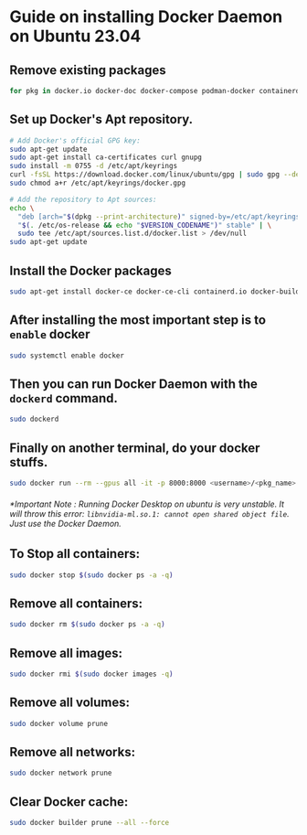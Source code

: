 # Guide on installing Docker Daemon on Ubuntu 23.04


## Remove existing packages
```bash
for pkg in docker.io docker-doc docker-compose podman-docker containerd runc; do sudo apt-get remove $pkg; done
```

## Set up Docker's Apt repository.
```bash
# Add Docker's official GPG key:
sudo apt-get update
sudo apt-get install ca-certificates curl gnupg
sudo install -m 0755 -d /etc/apt/keyrings
curl -fsSL https://download.docker.com/linux/ubuntu/gpg | sudo gpg --dearmor -o /etc/apt/keyrings/docker.gpg
sudo chmod a+r /etc/apt/keyrings/docker.gpg

# Add the repository to Apt sources:
echo \
  "deb [arch="$(dpkg --print-architecture)" signed-by=/etc/apt/keyrings/docker.gpg] https://download.docker.com/linux/ubuntu \
  "$(. /etc/os-release && echo "$VERSION_CODENAME")" stable" | \
  sudo tee /etc/apt/sources.list.d/docker.list > /dev/null
sudo apt-get update
```

## Install the Docker packages
```bash
sudo apt-get install docker-ce docker-ce-cli containerd.io docker-buildx-plugin docker-compose-plugin
```

## After installing the most important step is to `enable` docker
```bash
sudo systemctl enable docker
```

## Then you can run Docker Daemon with the `dockerd` command.
```bash
sudo dockerd
```

## Finally on another terminal, do your docker stuffs.
```bash
sudo docker run --rm --gpus all -it -p 8000:8000 <username>/<pkg_name>:latest-gpu
```



###### *Important Note : Running Docker Desktop on ubuntu is very unstable. It will throw this error: `libnvidia-ml.so.1: cannot open shared object file`. Just use the Docker Daemon.

## To Stop all containers:
```bash
sudo docker stop $(sudo docker ps -a -q)
```

## Remove all containers:
```bash
sudo docker rm $(sudo docker ps -a -q)
```

## Remove all images:
```bash
sudo docker rmi $(sudo docker images -q)
```

## Remove all volumes:
```bash
sudo docker volume prune
```

## Remove all networks:
```bash
sudo docker network prune
```

## Clear Docker cache:
```bash
sudo docker builder prune --all --force
```
